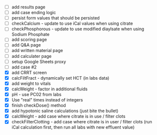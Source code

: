 - [ ] add results page 
- [ ] add case ending logic
- [ ] persist form values that should be persisted
- [ ] checkCalcium - update to use iCal values when using citrate
- [ ] checkPhosphorous - update to use modified diaylsate when using Sodium Phosphate
- [ ] add scoring page
- [ ] add Q&A page
- [ ] add written material page
- [ ] add calculater page
- [ ] setup Google Sheets proxy
- [ ] add case #2
- [X] add CRRT screen
- [X] calcFiltFract - dynamically set HCT (in labs data)
- [X] add weight to vitals
- [X] calcWeight - factor in additional fluids
- [X] pH - use PC02 from labs
- [X] Use "real" times instead of integers
- [X] finish checkDose() method
- [X] add hypotonic saline calculations (just bite the bullet)
- [X] calcWeight - add case where citrate is in use / filter clots
- [X] checkFilterClotting - add case where citrate is in user / filter clots (run iCal calculation first, then run all labs with new effluent value)
